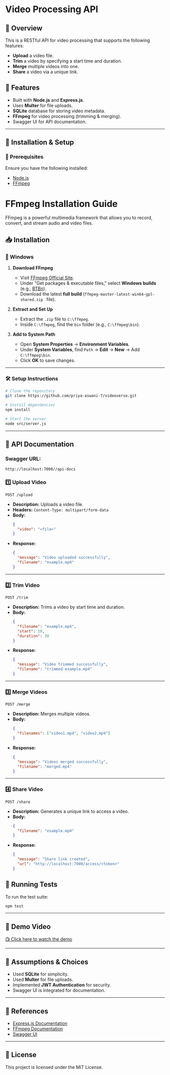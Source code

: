 # Video Processing API

## 📌 Overview

This is a RESTful API for video processing that supports the following features:

- **Upload** a video file.
- **Trim** a video by specifying a start time and duration.
- **Merge** multiple videos into one.
- **Share** a video via a unique link.

## 🚀 Features

- Built with **Node.js** and **Express.js**.
- Uses **Multer** for file uploads.
- **SQLite** database for storing video metadata.
- **FFmpeg** for video processing (trimming & merging).
- Swagger UI for API documentation.

---

## 📂 Installation & Setup

### **🔧 Prerequisites**

Ensure you have the following installed:

- [Node.js](https://nodejs.org/)
- [FFmpeg](https://ffmpeg.org/download.html)

# FFmpeg Installation Guide

FFmpeg is a powerful multimedia framework that allows you to record, convert, and stream audio and video files.

## 📥 Installation

### 🔹 Windows

1. **Download FFmpeg**

   - Visit [FFmpeg Official Site](https://ffmpeg.org/download.html).
   - Under "Get packages & executable files," select **Windows builds** (e.g., [BTBn](https://github.com/BtbN/FFmpeg-Builds/releases)).
   - Download the latest **full build** (`ffmpeg-master-latest-win64-gpl-shared.zip
` file).

2. **Extract and Set Up**

   - Extract the `.zip` file to `C:\ffmpeg`.
   - Inside `C:\ffmpeg`, find the `bin` folder (e.g., `C:\ffmpeg\bin`).

3. **Add to System Path**
   - Open **System Properties** → **Environment Variables**.
   - Under **System Variables**, find `Path` → **Edit** → **New** → Add `C:\ffmpeg\bin`.
   - Click **OK** to save changes.

---

### **🛠 Setup Instructions**

```bash
# Clone the repository
git clone https://github.com/priya-aswani-7/videoverse.git

# Install dependencies
npm install

# Start the server
node src/server.js
```

---

## 📜 API Documentation

### **Swagger URL:**

```
http://localhost:7000//api-docs
```

### **1️⃣ Upload Video**

```http
POST /upload
```

- **Description:** Uploads a video file.
- **Headers:** `Content-Type: multipart/form-data`
- **Body:**
  ```json
  {
    "video": "<file>"
  }
  ```
- **Response:**
  ```json
  {
    "message": "Video uploaded successfully",
    "filename": "example.mp4"
  }
  ```

---

### **2️⃣ Trim Video**

```http
POST /trim
```

- **Description:** Trims a video by start time and duration.
- **Body:**
  ```json
  {
    "filename": "example.mp4",
    "start": 10,
    "duration": 30
  }
  ```
- **Response:**
  ```json
  {
    "message": "Video trimmed successfully",
    "filename": "trimmed-example.mp4"
  }
  ```

---

### **3️⃣ Merge Videos**

```http
POST /merge
```

- **Description:** Merges multiple videos.
- **Body:**
  ```json
  {
    "filenames": ["video1.mp4", "video2.mp4"]
  }
  ```
- **Response:**
  ```json
  {
    "message": "Videos merged successfully",
    "filename": "merged.mp4"
  }
  ```

---

### **4️⃣ Share Video**

```http
POST /share
```

- **Description:** Generates a unique link to access a video.
- **Body:**
  ```json
  {
    "filename": "example.mp4"
  }
  ```
- **Response:**
  ```json
  {
    "message": "Share link created",
    "url": "http://localhost:7000/access/<token>"
  }
  ```

## 🧪 Running Tests

To run the test suite:

```bash
npm test
```

---

## 🎥 Demo Video

[📺 Click here to watch the demo](https://drive.google.com/file/d/1O0THT2ujNyPHc2faMdxvv5qnGUm23QMG/view?usp=drive_link)

---

## 📝 Assumptions & Choices

- Used **SQLite** for simplicity.
- Used **Multer** for file uploads.
- Implemented **JWT Authentication** for security.
- Swagger UI is integrated for documentation.

---

## 📜 References

- [Express.js Documentation](https://expressjs.com/)
- [FFmpeg Documentation](https://ffmpeg.org/documentation.html)
- [Swagger UI](https://swagger.io/tools/swagger-ui/)

---

## 📌 License

This project is licensed under the MIT License.
